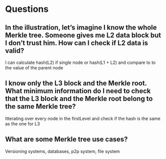 # Questions

## In the illustration, let’s imagine I know the whole Merkle tree. Someone gives me L2 data block but I don’t trust him. How can I check if L2 data is valid?

I can calculate hash(L2) if single node or hash(L1 + L2) and compare to to the value of the parent node

## I know only the L3 block and the Merkle root. What minimum information do I need to check that the L3 block and the Merkle root belong to the same Merkle tree?

Itterating over every node in the firstLevel and check if the hash is the same as the one for L3

## What are some Merkle tree use cases?

Versioning systems, databases, p2p system, file system
